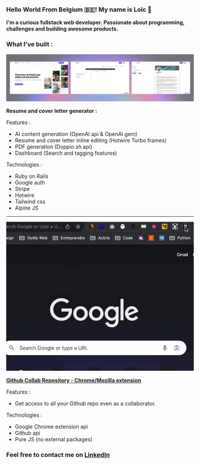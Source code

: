 ### Hello World From Belgium 🇧🇪! My name is Loïc 👋

**I'm a curious fullstack web developer. Passionate about programming, challenges and building awesome products.**

### What I've built :

![hey-cv-screenshots](./hey-cv-screenshot.png)

**Resume and cover letter generator :**

Features :
- AI content generation (OpenAI api & OpenAI gem)
- Resume and cover letter inline editing (Hotwire Turbo frames)
- PDF generation (Doppio.sh api)
- Dashboard (Search and tagging features)

Technologies :
- Ruby on Rails
- Google auth
- Stripe
- Hotwire
- Tailwind css
- Alpine JS

---

![github-repo-tracker-gif](./gh-repo-collab.gif)

**[Github Collab Repository - Chrome/Mozilla extension](https://github.com/loddaa/github-collab-repository)**

Features :
- Get access to all your Github repo even as a collaborator.

Technologies :
- Google Chrome extension api
- Github api
- Pure JS (no external packages)


### Feel free to contact me on [LinkedIn](https://www.linkedin.com/in/loic-de-deyn/)

